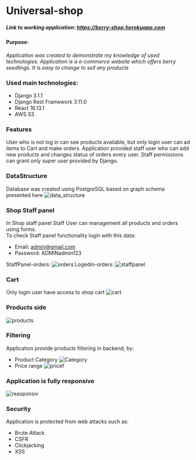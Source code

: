 
# Universal-shop
##### Link to working application: https://berry-shop.herokuapp.com
#### Purpose:
_Application was created to demonstrate my knowledge of used technologies. Application is a e-commerce website 
which offers berry seedlings. It is easy to change to sell any products_

### Used main technologies:
* Django 3.1.1
* Django Rest Framework 3.11.0
* React 16.13.1
* AWS S3

### Features
User who is not log in can see products available, but only login user can ad items to Cart and make orders. Application provided staff user who can add new products and changes status of orders every user. Staff permissions can grant only super user provided by Django.
 
### DataStructure
Database was created using PostgreSQL based on graph schema presented here 
![data_structure](https://user-images.githubusercontent.com/62465226/94038566-e7a62a00-fdc6-11ea-84c1-57da7e8cf8b6.png)



### Shop Staff panel
In Shop staff panel Staff User can management all products and orders using forms.  
To check Staff panel functionality login with this data:
* Email: admin@gmail.com
* Password: ADMINadmin123

StaffPanel-orders:
![orders](https://user-images.githubusercontent.com/62465226/94147145-35796b80-fe75-11ea-829e-3c143c6a76fe.png)
Logedin-orders:
![staffpanel](https://user-images.githubusercontent.com/62465226/94147209-4924d200-fe75-11ea-92f5-e756238e459b.png)

### Cart
Only login user have access to shop cart
![cart](https://user-images.githubusercontent.com/62465226/94147460-96a13f00-fe75-11ea-950c-accfb3d04ff8.png) 
### Products side
![products](https://user-images.githubusercontent.com/62465226/94146751-aec48e80-fe74-11ea-9bb1-a36523062190.png)
### Filtering
Application provide products filtering in backend, by:

* Product Category
![Category](https://user-images.githubusercontent.com/62465226/94040663-803da980-fdc9-11ea-9148-468b6a9c14b7.png)
* Price range
![pricef](https://user-images.githubusercontent.com/62465226/94040703-8c296b80-fdc9-11ea-8434-f8f52ab44fe7.png)


### Application is fully responsive 
![reasponsiv](https://user-images.githubusercontent.com/62465226/94147653-dc5e0780-fe75-11ea-9f8e-2a07d3f75fbc.png)
### Security
Application is protected from web attacks such as:
* Brute Attack 
* CSFR
* Clickjacking
* XSS



